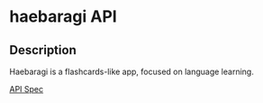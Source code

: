 # haebaragi API

## Description

Haebaragi is a flashcards-like app, focused on language learning.

[API Spec](https://github.com/blsmxiu47/haebaragi/blob/main/openapi/openapi.json)
